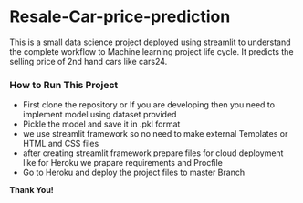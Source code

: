 # Resale-Car-price-prediction

This is a small data science project deployed using streamlit to understand the complete workflow to Machine learning project life cycle.
It predicts the selling price of 2nd hand cars like cars24.

### How to Run This Project
- First clone the repository or If you are developing then you need to implement model using dataset provided
- Pickle the model and save it in .pkl format
- we use streamlit framework so no need to make external Templates or HTML and CSS files
- after creating streamlit framework prepare files for cloud deployment like for Heroku we prapare requirements and Procfile
- Go to Heroku and deploy the project files to master Branch

**Thank You!**
